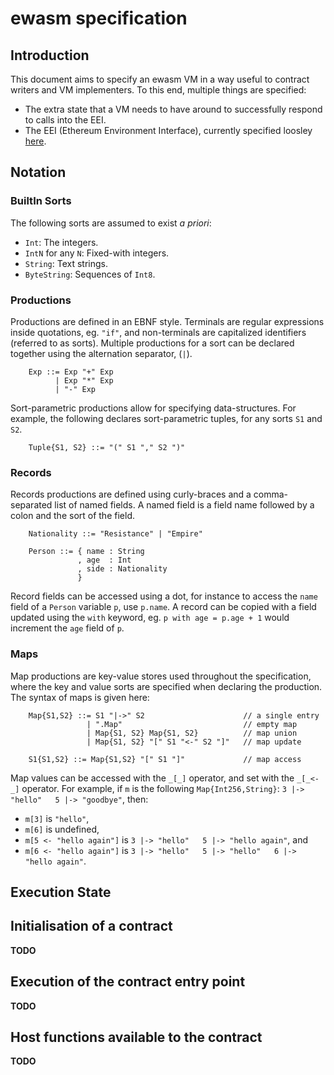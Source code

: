 ewasm specification
===================

Introduction
------------

This document aims to specify an ewasm VM in a way useful to contract writers and VM implementers.
To this end, multiple things are specified:

-   The extra state that a VM needs to have around to successfully respond to calls into the EEI.
-   The EEI (Ethereum Environment Interface), currently specified loosley [here](eth_interface.md).

Notation
--------

### BuiltIn Sorts

The following sorts are assumed to exist *a priori*:

-   `Int`: The integers.
-   `IntN` for any `N`: Fixed-with integers.
-   `String`: Text strings.
-   `ByteString`: Sequences of `Int8`.

### Productions

Productions are defined in an EBNF style.
Terminals are regular expressions inside quotations, eg. `"if"`, and non-terminals are capitalized identifiers (referred to as sorts).
Multiple productions for a sort can be declared together using the alternation separator, (`|`).

```
    Exp ::= Exp "+" Exp
          | Exp "*" Exp
          | "-" Exp
```

Sort-parametric productions allow for specifying data-structures.
For example, the following declares sort-parametric tuples, for any sorts `S1` and `S2`.

```
    Tuple{S1, S2} ::= "(" S1 "," S2 ")"
```

### Records

Records productions are defined using curly-braces and a comma-separated list of named fields.
A named field is a field name followed by a colon and the sort of the field.

```
    Nationality ::= "Resistance" | "Empire"

    Person ::= { name : String
               , age  : Int
               , side : Nationality
               }
```

Record fields can be accessed using a dot, for instance to access the `name` field of a `Person` variable `p`, use `p.name`.
A record can be copied with a field updated using the `with` keyword, eg. `p with age = p.age + 1` would increment the `age` field of `p`.

### Maps

Map productions are key-value stores used throughout the specification, where the key and value sorts are specified when declaring the production.
The syntax of maps is given here:

```
    Map{S1,S2} ::= S1 "|->" S2                      // a single entry
                 | ".Map"                           // empty map
                 | Map{S1, S2} Map{S1, S2}          // map union
                 | Map{S1, S2} "[" S1 "<-" S2 "]"   // map update

    S1{S1,S2} ::= Map{S1,S2} "[" S1 "]"             // map access
```

Map values can be accessed with the `_[_]` operator, and set with the `_[_<-_]` operator.
For example, if `m` is the following `Map{Int256,String}`: `3 |-> "hello"   5 |-> "goodbye"`, then:

-   `m[3]` is `"hello"`,
-   `m[6]` is undefined,
-   `m[5 <- "hello again"]` is `3 |-> "hello"   5 |-> "hello again"`, and
-   `m[6 <- "hello again"]` is `3 |-> "hello"   5 |-> "hello"   6 |-> "hello again"`.

Execution State
---------------




Initialisation of a contract
----------------------------

**TODO**

Execution of the contract entry point
-------------------------------------

**TODO**

Host functions available to the contract
----------------------------------------

**TODO**

